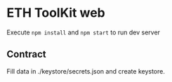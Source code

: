 # ETH ToolKit web

Execute `npm install` and `npm start` to run dev server 

## Contract

Fill data in ./keystore/secrets.json and create keystore.